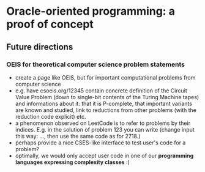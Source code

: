 # Oracle-oriented programming: a proof of concept


## Future directions
### OEIS for theoretical computer science problem statements
- create a page like OEIS, but for important computational problems from computer science
- e.g. have csoeis.org/12345 contain concrete definition of the Circuit Value Problem
(down to single-bit contents of the Turing Machine tapes) and informations about it:
that it is P-complete, that important variants are known and studied, link to reductions
from other problems (with the reduction code explicit) etc.
- a phenomenon observed on LeetCode is to refer to problems by their indices. E.g. in
the solution of problem 123 you can write (change input this way: ..., then use the same
code as for 2718.)
- perhaps provide a nice CSES-like interface to test user's code for a problem?
- optimally, we would only accept user code in one of our **programming languages expressing complexity classes** :)
